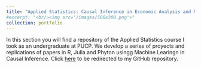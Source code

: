 ```yaml
---
title: "Applied Statistics: Causal Inference in Economic Analysis and Machine Learning Methods"
#excerpt: "<br/><img src='/images/500x300.png'>"
collection: portfolio
---
```


In this section you will find a repository of the Applied Statistics course I took as an undergraduate at PUCP. We develop a series of proyects and replications of papers in R, Julia and Phyton usingg Machine Learingn in Causal Inference. Click [here](https://github.com/AC3510/MC_CI) to be redirected to my GitHub repository.


